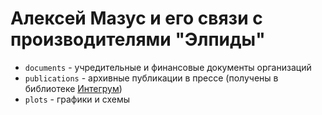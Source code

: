 # Алексей Мазус и его связи с производителями "Элпиды"

- `documents` - учредительные и финансовые документы организаций
- `publications` - архивные публикации в прессе (получены в библиотеке [Интегрум](https://integrum.ru/))
- `plots` - графики и схемы
